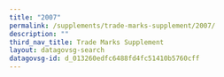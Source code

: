 ```yaml
---
title: "2007"
permalink: /supplements/trade-marks-supplement/2007/
description: ""
third_nav_title: Trade Marks Supplement
layout: datagovsg-search
datagovsg-id: d_013260edfc6488fd4fc51410b5760cff
---
```

